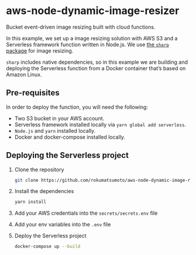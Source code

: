 # aws-node-dynamic-image-resizer

Bucket event-driven image resizing built with cloud functions.

In this example, we set up a image resizing solution with AWS S3 and a Serverless framework function written in Node.js. We use [the `sharp` package](https://www.npmjs.com/package/sharp) for image resizing.

`sharp` includes native dependencies, so in this example we are building and deploying the Serverless function from a Docker container that’s based on Amazon Linux.

## Pre-requisites

In order to deploy the function, you will need the following:

- Two S3 bucket in your AWS account.
- Serverless framework installed locally via `yarn global add serverless`.
- `Node.js` and `yarn` installed locally.
- Docker and docker-compose installed locally.

## Deploying the Serverless project

1. Clone the repository

   ```sh
   git clone https://github.com/rokumatsumoto/aws-node-dynamic-image-resizer.git
   ```

2. Install the dependencies

   ```sh
   yarn install
   ```

3. Add your AWS credentials into the `secrets/secrets.env` file
4. Add your env variables into the `.env` file
5. Deploy the Serverless project

   ```sh
   docker-compose up --build
   ```
